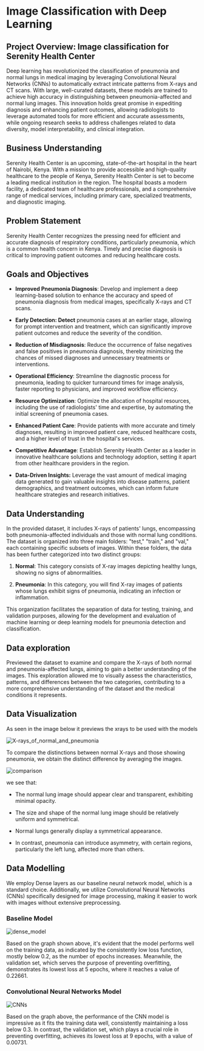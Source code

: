 # Image Classification with Deep Learning

## Project Overview: Image classification for Serenity Health Center

Deep learning has revolutionized the classification of pneumonia and normal lungs in medical imaging by leveraging Convolutional Neural Networks (CNNs) to automatically extract intricate patterns from X-rays and CT scans. With large, well-curated datasets, these models are trained to achieve high accuracy in distinguishing between pneumonia-affected and normal lung images. This innovation holds great promise in expediting diagnosis and enhancing patient outcomes, allowing radiologists to leverage automated tools for more efficient and accurate assessments, while ongoing research seeks to address challenges related to data diversity, model interpretability, and clinical integration.

## Business Understanding

Serenity Health Center is an upcoming, state-of-the-art hospital in the heart of Nairobi, Kenya. With a mission to provide accessible and high-quality healthcare to the people of Kenya, Serenity Health Center is set to become a leading medical institution in the region. The hospital boasts a modern facility, a dedicated team of healthcare professionals, and a comprehensive range of medical services, including primary care, specialized treatments, and diagnostic imaging.

## Problem Statement

Serenity Health Center recognizes the pressing need for efficient and accurate diagnosis of respiratory conditions, particularly pneumonia, which is a common health concern in Kenya. Timely and precise diagnosis is critical to improving patient outcomes and reducing healthcare costs.

## Goals and Objectives

* **Improved Pneumonia Diagnosis**: Develop and implement a deep learning-based solution to enhance the accuracy and speed of pneumonia diagnosis from medical images, specifically X-rays and CT scans.

* **Early Detection: Detect** pneumonia cases at an earlier stage, allowing for prompt intervention and treatment, which can significantly improve patient outcomes and reduce the severity of the condition.

* **Reduction of Misdiagnosis**: Reduce the occurrence of false negatives and false positives in pneumonia diagnosis, thereby minimizing the chances of missed diagnoses and unnecessary treatments or interventions.

* **Operational Efficiency**: Streamline the diagnostic process for pneumonia, leading to quicker turnaround times for image analysis, faster reporting to physicians, and improved workflow efficiency.

* **Resource Optimization**: Optimize the allocation of hospital resources, including the use of radiologists' time and expertise, by automating the initial screening of pneumonia cases.

* **Enhanced Patient Care**: Provide patients with more accurate and timely diagnoses, resulting in improved patient care, reduced healthcare costs, and a higher level of trust in the hospital's services.

* **Competitive Advantage**: Establish Serenity Health Center as a leader in innovative healthcare solutions and technology adoption, setting it apart from other healthcare providers in the region.

* **Data-Driven Insights:** Leverage the vast amount of medical imaging data generated to gain valuable insights into disease patterns, patient demographics, and treatment outcomes, which can inform future healthcare strategies and research initiatives.

## Data Understanding

In the provided dataset, it includes X-rays of patients' lungs, encompassing both pneumonia-affected individuals and those with normal lung conditions. The dataset is organized into three main folders: "test," "train," and "val," each containing specific subsets of images. Within these folders, the data has been further categorized into two distinct groups:

1. **Normal**: This category consists of X-ray images depicting healthy lungs, showing no signs of abnormalities.

2. **Pneumonia**: In this category, you will find X-ray images of patients whose lungs exhibit signs of pneumonia, indicating an infection or inflammation.

This organization facilitates the separation of data for testing, training, and validation purposes, allowing for the development and evaluation of machine learning or deep learning models for pneumonia detection and classification.

## Data exploration

Previewed the dataset to examine and compare the X-rays of both normal and pneumonia-affected lungs, aiming to gain a better understanding of the images. This exploration allowed me to visually assess the characteristics, patterns, and differences between the two categories, contributing to a more comprehensive understanding of the dataset and the medical conditions it represents.

## Data Visualization

As seen in the image below it previews the xrays to be used with the models

![X-rays_of_normal_and_pneumonia](images/review%20image.png)

To compare the distinctions between normal X-rays and those showing pneumonia, we obtain the distinct difference by averaging the images.

![comparison](images/comparison.png)

we see that:

* The normal lung image should appear clear and transparent, exhibiting minimal opacity.

* The size and shape of the normal lung image should be relatively uniform and symmetrical.

* Normal lungs generally display a symmetrical appearance.

* In contrast, pneumonia can introduce asymmetry, with certain regions, particularly the left lung, affected more than others.

## Data Modelling

We employ Dense layers as our baseline neural network model, which is a standard choice. Additionally, we utilize Convolutional Neural Networks (CNNs) specifically designed for image processing, making it easier to work with images without extensive preprocessing.

### Baseline Model

![dense_model](images/dense_model%20performance.png)

Based on the graph shown above, it's evident that the model performs well on the training data, as indicated by the consistently low loss function, mostly below 0.2, as the number of epochs increases. Meanwhile, the validation set, which serves the purpose of preventing overfitting, demonstrates its lowest loss at 5 epochs, where it reaches a value of 0.22661.

### Convolutional Neural Networks Model

![CNNs](images/cnn_model_performance.png)

Based on the graph above, the performance of the CNN model is impressive as it fits the training data well, consistently maintaining a loss below 0.3. In contrast, the validation set, which plays a crucial role in preventing overfitting, achieves its lowest loss at 9 epochs, with a value of 0.00731.
